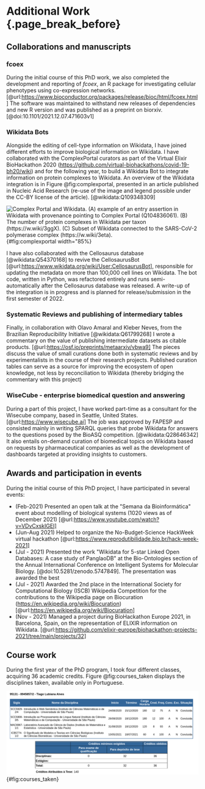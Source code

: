 # Additional Work {.page_break_before}

## Collaborations and manuscripts

### fcoex 

During the initial course of this PhD work, we also completed the development and reporting of _fcoex_, an R package for investigating cellular phenotypes using co-expression networks. [@url:https://www.bioconductor.org/packages/release/bioc/html/fcoex.html] The software was maintained to withstand new releases of dependencies and new R version and was published as a preprint on biorxiv. [@doi:10.1101/2021.12.07.471603v1]
 
### Wikidata Bots

Alongside the editing of cell-type information on Wikidata, I have joined different efforts to improve biological information on Wikidata.
I have collaborated with the ComplexPortal curators as part of the Virtual Elixir BioHackathon 2020 (https://github.com/virtual-biohackathons/covid-19-bh20/wiki) and for the following year, to build a Wikidata Bot to integrate information on protein complexes to Wikidata. An overview of the Wikidata integration is in Figure @fig:complexportal, presented in an article published in Nucleic Acid Research (re-use of the image and legend possible under the CC-BY license of the article). [@wikidata:Q109348309]

![Complex Portal and Wikidata. (A) example of an entry assertion in Wikidata with provenance pointing to Complex Portal (Q104836061). (B) The number of protein complexes in Wikidata per taxon (https://w.wiki/3ggX). (C) Subset of Wikidata connected to the SARS-CoV-2 polymerase complex (https://w.wiki/3eta).](https://oup.silverchair-cdn.com/oup/backfile/Content_public/Journal/nar/PAP/10.1093_nar_gkab991/2/gkab991fig3.jpeg?Expires=1641821957&Signature=RK-es18S~Qh6vGQE~61i6u4prMuij8kVTbrjN6WUJLfYHOAhUhx9qQorBxROohjLLxbHvZ2YK9e7EwlI9HjVeNoGZ2PJs0Pv78Y31MdZLY8FeLYI2E4azwrqRyv9q0AH8QL3RorWZV1AhOb9bl-44Mr97Q~9MWzeTDnQQbxpCnGLG~YoG49kocD5KE~dmTSQdkXBU7kZnuGM1NPqMHo5ZDUoCRFwmTbLvd4kXoH~6CTyqx4ruQRIO-ks4Q0FUjYnxGX18gCFvoO2LMPZUPrQjTgD35RrVAkLs91Ur6BQHUuZ-ZsE3Iag3mBDu27vT9Jr93bOj0i9wz~surTtEGATgw__&Key-Pair-Id=APKAIE5G5CRDK6RD3PGA){#fig:complexportal width="85%}

I have also collaborated with the Cellosaurus database [@wikidata:Q54370168] to revive the CellosaurusBot [@url:https://www.wikidata.org/wiki/User:CellosaurusBot], responsible for updating the metadata on more than 100,000 cell lines on Wikidata. The bot code, written in Python, was refactored entirely and runs semi-automatically after the Cellosaurus database was released. A write-up of the integration is in progress and is planned for release/submission in the first semester of 2022. 

### Systematic Reviews and publishing of intermediary tables

Finally, in collaboration with Olavo Amaral and Kleber Neves, from the Brazilian Reproducibility Initiative [@wikidata:Q61799268] I wrote a commentary on the value of publishing intermediate datasets as citable products. [@url:https://osf.io/preprints/metaarxiv/vbwa9] 
The pieces discuss the value of small curations done both in systematic reviews and by experimentalists in the course of their research projects. Published curation tables can serve as a source for improving the ecosystem of open knowledge, not less by reconciliation to Wikidata (thereby bridging the commentary with this project)

### WiseCube - enterprise biomedical question and answering

During a part of this project, I have worked part-time as a consultant for the Wisecube company, based in Seattle, United States. [@url:https://www.wisecube.ai]
The job was approved by FAPESP and consisted mainly in writing SPARQL queries that probe Wikidata for answers to the questions posed by the BioASQ competition. [@wikidata:Q28646342]
It also entails on-demand curation of biomedical topics on Wikidata based on requests by pharmaceutical companies as well as the development of dashboards targeted at providing insights to customers. 


## Awards and participation in events

During the initial course of this PhD project, I have participated in several events: 

* (Feb-2021) Presented an open talk at the "Semana da Bioinformática" event  about modelling of biological systems (1020 views as of December 2021) [@url:https://www.youtube.com/watch?v=VDvCxskIGEI]
* (Jun-Aug 2021) Helped to organize the No-Budget-Science HackWeek virtual hackathon [@url:https://www.reprodutibilidade.bio.br/hack-week-2021]
* (Jul - 2021) Presented the work "Wikidata for 5-star Linked Open Databases: A case study of PanglaoDB" at the Bio-Ontologies section of the Annual International Conference on Intelligent Systems for Molecular Biology. [@doi:10.5281/zenodo.5747849]. The presentation was awarded the best
* (Jul - 2021) Awarded the 2nd place in the International Society for Computational Biology (ISCB) Wikipedia Competition for the contributions to the Wikipedia page on Biocuration (<https://en.wikipedia.org/wiki/Biocuration>) [@url:https://en.wikipedia.org/wiki/Biocuration]
* (Nov - 2021) Managed a project during BioHackathon Europe 2021, in Barcelona, Spain, on the representation of ELIXIR information on Wikidata. [@url:https://github.com/elixir-europe/biohackathon-projects-2021/tree/main/projects/32]

## Course work

During the first year of the PhD program, I took four different classes, acquiring 36 academic credits. 
Figure @fig:courses_taken displays the disciplines taken, available only in Portuguese. 
 
![Courses taken](images/janus_courses_taken.png){#fig:courses_taken}